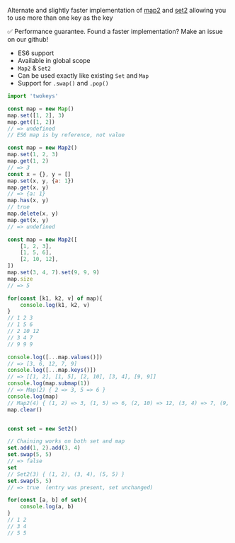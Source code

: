 Alternate and slightly faster implementation of [map2](https://www.npmjs.com/package/map2) and [set2](https://www.npmjs.com/package/set2) allowing you to use more than one key as the key

✅ Performance guarantee. Found a faster implementation? Make an issue on our github!

- ES6 support
- Available in global scope
- `Map2` & `Set2`
- Can be used exactly like existing `Set` and `Map`
- Support for `.swap()` and `.pop()`


```js
import 'twokeys'

const map = new Map()
map.set([1, 2], 3)
map.get([1, 2])
// => undefined
// ES6 map is by reference, not value

const map = new Map2()
map.set(1, 2, 3)
map.get(1, 2)
// => 3
const x = {}, y = []
map.set(x, y, {a: 1})
map.get(x, y)
// => {a: 1}
map.has(x, y)
// true
map.delete(x, y)
map.get(x, y)
// => undefined

const map = new Map2([
	[1, 2, 3],
	[1, 5, 6],
	[2, 10, 12],
])
map.set(3, 4, 7).set(9, 9, 9)
map.size
// => 5

for(const [k1, k2, v] of map){
	console.log(k1, k2, v)
}
// 1 2 3
// 1 5 6
// 2 10 12
// 3 4 7
// 9 9 9

console.log([...map.values()])
// => [3, 6, 12, 7, 9]
console.log([...map.keys()])
// => [[1, 2], [1, 5], [2, 10], [3, 4], [9, 9]]
console.log(map.submap(1))
// => Map(2) { 2 => 3, 5 => 6 }
console.log(map)
// Map2(4) { (1, 2) => 3, (1, 5) => 6, (2, 10) => 12, (3, 4) => 7, (9, 9) => 9 }
map.clear()


const set = new Set2()

// Chaining works on both set and map
set.add(1, 2).add(3, 4)
set.swap(5, 5)
// => false
set
// Set2(3) { (1, 2), (3, 4), (5, 5) }
set.swap(5, 5)
// => true  (entry was present, set unchanged)

for(const [a, b] of set){
	console.log(a, b)
}
// 1 2
// 3 4
// 5 5
```